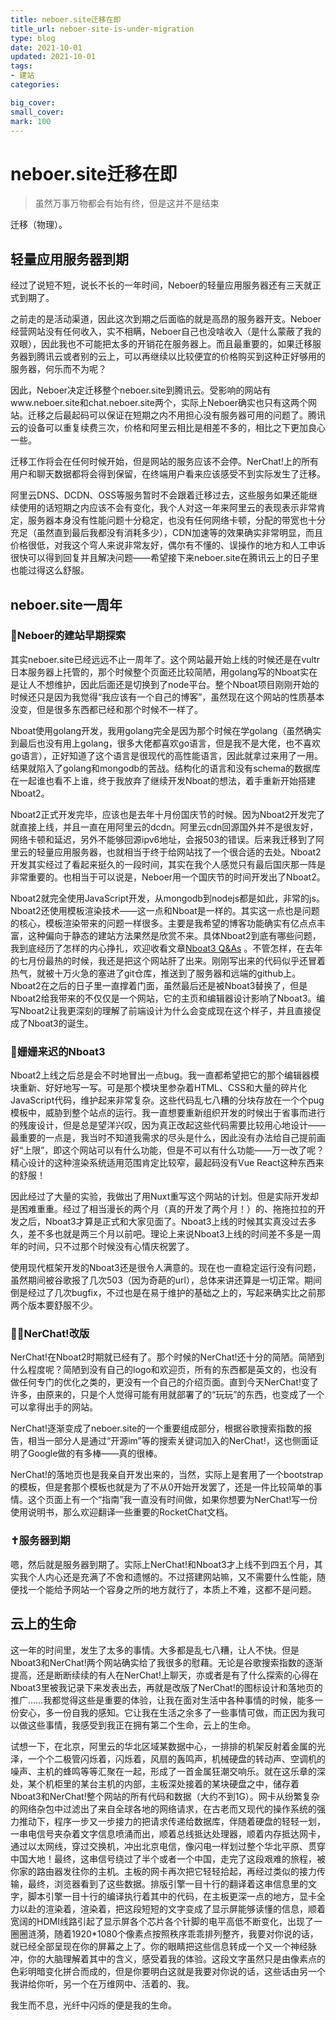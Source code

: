 ```yaml
---
title: neboer.site迁移在即
title_url: neboer-site-is-under-migration
type: blog
date: 2021-10-01
updated: 2021-10-01
tags: 
- 建站
categories:

big_cover: 
small_cover: 
mark: 100
---
```

# neboer.site迁移在即
> 虽然万事万物都会有始有终，但是这并不是结束

 

迁移（物理）。
## 轻量应用服务器到期

经过了说短不短，说长不长的一年时间，Neboer的轻量应用服务器还有三天就正式到期了。

之前走的是活动渠道，因此这次到期之后面临的就是高昂的服务器开支。Neboer经营网站没有任何收入，实不相瞒，Neboer自己也没啥收入（是什么蒙蔽了我的双眼），因此我也不可能把太多的开销花在服务器上。而且最重要的，如果迁移服务器到腾讯云或者别的云上，可以再继续以比较便宜的价格购买到这种正好够用的服务器，何乐而不为呢？

因此，Neboer决定迁移整个neboer.site到腾讯云。受影响的网站有www.neboer.site和chat.neboer.site两个，实际上Neboer确实也只有这两个网站。迁移之后最起码可以保证在短期之内不用担心没有服务器可用的问题了。腾讯云的设备可以重复续费三次，价格和阿里云相比是相差不多的，相比之下更加良心一些。

迁移工作将会在任何时候开始，但是网站的服务应该不会停。NerChat!上的所有用户和聊天数据都将会得到保留，在终端用户看来应该感受不到实际发生了迁移。

阿里云DNS、DCDN、OSS等服务暂时不会跟着迁移过去，这些服务如果还能继续使用的话短期之内应该不会有变化，我个人对这一年来阿里云的表现表示非常肯定，服务器本身没有性能问题十分稳定，也没有任何网络卡顿，分配的带宽也十分充足（虽然直到最后我都没有消耗多少），CDN加速等的效果确实非常明显，而且价格很低，对我这个穹人来说非常友好，偶尔有不懂的、误操作的地方和人工申诉很快可以得到回复并且解决问题——希望接下来neboer.site在腾讯云上的日子里也能过得这么舒服。



## neboer.site一周年

### 👶Neboer的建站早期探索

其实neboer.site已经远远不止一周年了。这个网站最开始上线的时候还是在vultr日本服务器上托管的，那个时候整个页面还比较简陋，用golang写的Nboat实在是让人不想维护，因此后面还是切换到了node平台。整个Nboat项目刚刚开始的时候还只是因为我觉得“我应该有一个自己的博客”，虽然现在这个网站的性质基本没变，但是很多东西都已经和那个时候不一样了。

Nboat使用golang开发，我用golang完全是因为那个时候在学golang（虽然确实到最后也没有用上golang，很多大佬都喜欢go语言，但是我不是大佬，也不喜欢go语言），正好知道了这个语言是很现代的高性能语言，因此就拿过来用了一用。结果就陷入了golang和mongodb的苦战。结构化的语言和没有schema的数据库在一起谁也看不上谁，终于我放弃了继续开发Nboat的想法，着手重新开始搭建Nboat2。

Nboat2正式开发完毕，应该也是去年十月份国庆节的时候。因为Nboat2开发完了就直接上线，并且一直在用阿里云的dcdn。阿里云cdn回源国外并不是很友好，网络卡顿和延迟，另外不能够回源ipv6地址，会报503的错误。后来我迁移到了阿里云的轻量应用服务器，也就相当于终于给网站找了一个很合适的去处。Nboat2开发其实经过了看起来挺久的一段时间，其实在我个人感觉只有最后国庆那一阵是非常重要的。也相当于可以说是，Neboer用一个国庆节的时间开发出了Nboat2。

Nboat2就完全使用JavaScript开发，从mongodb到nodejs都是如此，非常的js。Nboat2还使用模板渲染技术——这一点和Nboat是一样的。其实这一点也是问题的核心，模板渲染带来的问题一样很多。主要是我希望的博客功能确实有亿点点丰富，这种偏向于静态的建站方法果然是欣赏不来。具体Nboat2到底有哪些问题，我到底经历了怎样的内心挣扎，欢迎收看文章[Nboat3 Q&As](https://www.neboer.site/blog/60af6b60c1c7e62a46921915) 。不管怎样，在去年的七月份最热的时候，我还是把这个网站肝了出来。刚刚写出来的代码似乎还冒着热气，就被十万火急的塞进了git仓库，推送到了服务器和远端的github上。Nboat2在之后的日子里一直撑着门面，虽然最后还是被Nboat3替换了，但是Nboat2给我带来的不仅仅是一个网站，它的主页和编辑器设计影响了Nboat3。编写Nboat2让我更深刻的理解了前端设计为什么会变成现在这个样子，并且直接促成了Nboat3的诞生。

### 🧔姗姗来迟的Nboat3

Nboat2上线之后总是会不时地冒出一点bug。我一直都希望把它的那个编辑器模块重新、好好地写一写。可是那个模块里参杂着HTML、CSS和大量的碎片化JavaScript代码，维护起来非常复杂。这些代码乱七八糟的分块存放在一个个pug模板中，威胁到整个站点的运行。我一直想要重新组织开发的时候出于省事而进行的残废设计，但是总是望洋兴叹，因为真正改起这些代码需要比较用心地设计——最重要的一点是，我当时不知道我需求的尽头是什么，因此没有办法给自己提前画好“上限”，即这个网站可以有什么功能，但是不可以有什么功能——万一改了呢？精心设计的这种渲染系统适用范围肯定比较窄，最起码没有Vue React这种东西来的舒服！

因此经过了大量的实验，我做出了用Nuxt重写这个网站的计划。但是实际开发却是困难重重。经过了相当漫长的两个月（真的开发了两个月！）的、拖拖拉拉的开发之后，Nboat3才算是正式和大家见面了。Nboat3上线的时候其实真没过去多久，差不多也就是两三个月以前吧。理论上来说Nboat3上线的时间差不多是一周年的时间，只不过那个时候没有心情庆祝罢了。

使用现代框架开发的Nboat3还是很令人满意的。现在也一直稳定运行没有问题，虽然期间被谷歌报了几次503（因为奇葩的url），总体来讲还算是一切正常。期间倒是经过了几次bugfix，不过也是在易于维护的基础之上的，写起来确实比之前那两个版本要舒服不少。

### 👨‍🦳NerChat!改版

NerChat!在Nboat2时期就已经有了。那个时候的NerChat!还十分的简陋。简陋到什么程度呢？简陋到没有自己的logo和欢迎页，所有的东西都是英文的，也没有做任何专门的优化之类的，更没有一个自己的介绍页面。直到今天NerChat!变了许多，由原来的，只是个人觉得可能有用就部署了的“玩玩”的东西，也变成了一个可以拿得出手的网站。

NerChat!逐渐变成了neboer.site的一个重要组成部分，根据谷歌搜索指数的报告，相当一部分人是通过“开源im”等的搜索关键词加入的NerChat!，这也侧面证明了Google做的有多棒——真的很棒。

NerChat!的落地页也是我亲自开发出来的，当然，实际上是套用了一个bootstrap的模板，但是套那个模板也就是为了不从0开始开发罢了，还是一件比较简单的事情。这个页面上有一个“指南”我一直没有时间做，如果你想要为NerChat!写一份使用说明书，那么欢迎翻译一些重要的RocketChat文档。

### ✝服务器到期

嗯，然后就是服务器到期了。实际上NerChat!和Nboat3才上线不到四五个月，其实我个人内心还是充满了不舍和遗憾的。不过搭建网站嘛，又不需要什么性能，随便找一个能给予网站一个容身之所的地方就行了，本质上不难，这都不是问题。



## 云上的生命

这一年的时间里，发生了太多的事情。大多都是乱七八糟，让人不快。但是Nboat3和NerChat!两个网站确实给了我很多的慰藉。无论是谷歌搜索指数的逐渐提高，还是断断续续的有人在NerChat!上聊天，亦或者是有了什么探索的心得在Nboat3里被我记录下来发表出去，再就是改版了NerChat!的图标设计和落地页的推广……我都觉得这些是重要的体验，让我在面对生活中各种事情的时候，能多一份安心，多一份自我的感知。它让我在生活之余多了一些事情可做，而正因为我可以做这些事情，我感受到我正在拥有第二个生命，云上的生命。

试想一下，在北京，阿里云的华北区域某数据中心，一排排的机架反射着金属的光泽，一个个二极管闪烁着，闪烁着，风扇的轰鸣声，机械硬盘的转动声、空调机的噪声、主机的蜂鸣等等汇聚在一起，形成了一首金属狂潮交响乐。就在这乐章的深处，某个机柜里的某台主机的内部，主板深处接着的某块硬盘之中，储存着Nboat3和NerChat!整个网站的所有代码和数据（大约不到1G）。网卡从纷繁复杂的网络杂包中过滤出了来自全球各地的网络请求，在古老而又现代的操作系统的强力推动下，程序一步又一步接力的把请求传递给数据库，伴随着硬盘的轻轻一划，一串电信号夹杂着文字信息喷涌而出，顺着总线抵达处理器，顺着内存抵达网卡，通过以太网线，穿过交换机，冲出北京电信，像闪电一样划过整个华北平原、贯穿中国大地！最终，这串信号绕过了半个或者一个中国，走完了这段艰难的旅程，被你家的路由器发往你的主机。主板的网卡再次把它轻轻拾起，再经过类似的接力传输，最终，浏览器看到了这些数据。排版引擎一目十行的翻译着这串信息里的文字，脚本引擎一目十行的编译执行着其中的代码，在主板更深一点的地方，显卡全力以赴的渲染着，渲染着，把这段短短的文字变成了显示屏能够读懂的信息，顺着宽阔的HDMI线路引起了显示屏各个芯片各个针脚的电平高低不断变化，出现了一圈圈涟漪，随着1920*1080个像素点按照秩序乖乖排列整齐，我要对你说的话，就已经全部呈现在你的屏幕之上了。你的眼睛把这些信息转成一个又一个神经脉冲，你的大脑理解着其中的含义，感受着我的体验。这段文字虽然只是由像素点的色彩明暗变化拼合而成的，但是你要明白这就是我要对你说的话，这些话由另一个我讲给你听，另一个在万维网中、活着的、我。

我生而不息，光纤中闪烁的便是我的生命。




